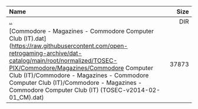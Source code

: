 |Name|Size|
|:---|---:|
|[..](../index.html)|DIR|
|[Commodore - Magazines - Commodore Computer Club (IT).dat](https://raw.githubusercontent.com/open-retrogaming-archive/dat-catalog/main/root/normalized/TOSEC-PIX/Commodore/Magazines/Commodore Computer Club (IT)/Commodore - Magazines - Commodore Computer Club (IT)/Commodore - Magazines - Commodore Computer Club (IT) (TOSEC-v2014-02-01_CM).dat)|37873|
